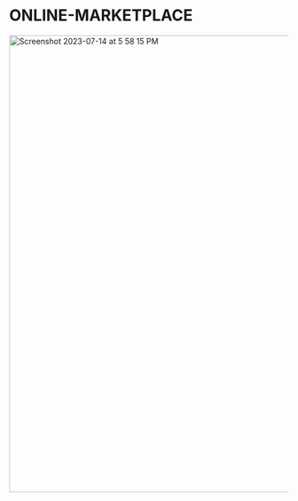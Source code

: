 # ONLINE-MARKETPLACE
<img width="823" alt="Screenshot 2023-07-14 at 5 58 15 PM" src="https://github.com/amoghabn/online-marketplace/assets/112653296/a59a78e0-80e5-450b-841a-1a39dca97d51">
